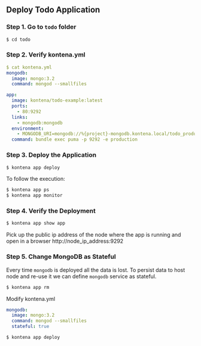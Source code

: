 ## Deploy Todo Application

### Step 1. Go to `todo` folder

```sh
$ cd todo
```

### Step 2. Verify kontena.yml

```yaml
$ cat kontena.yml
mongodb:
  image: mongo:3.2
  command: mongod --smallfiles

app:
  image: kontena/todo-example:latest
  ports:
    - 80:9292
  links:
    - mongodb:mongodb
  environment:
    - MONGODB_URI=mongodb://%{project}-mongodb.kontena.local/todo_production
  command: bundle exec puma -p 9292 -e production
```

### Step 3. Deploy the Application

```sh
$ kontena app deploy
```

To follow the execution:

```sh
$ kontena app ps
$ kontena app monitor
```

### Step 4. Verify the Deployment

```sh
$ kontena app show app
```

Pick up the public ip address of the node where the app is running and open in a browser http://node_ip_address:9292


### Step 5. Change MongoDB as Stateful

Every time `mongodb` is deployed all the data is lost. To persist data to host node and re-use it we can define `mongodb` service as stateful.

```sh
$ kontena app rm
```

Modify kontena.yml

```yaml
mongodb:
  image: mongo:3.2
  command: mongod --smallfiles
  stateful: true
```

```
$ kontena app deploy
```
